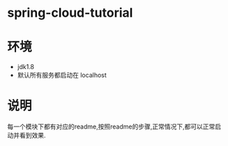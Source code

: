 # spring-cloud-tutorial
# 环境
- jdk1.8
- 默认所有服务都启动在 localhost
# 说明
每一个模块下都有对应的readme,按照readme的步骤,正常情况下,都可以正常启动并看到效果.
